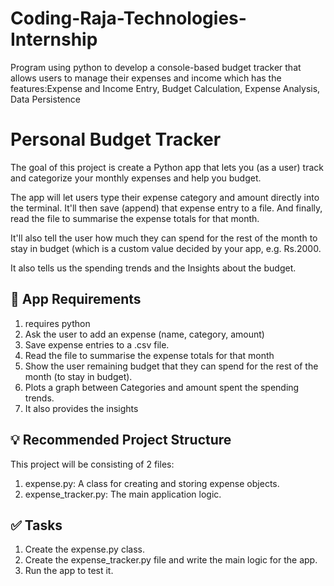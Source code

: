 # Coding-Raja-Technologies-Internship
Program using python to develop a console-based budget tracker that allows users to manage their expenses and income which has the features:Expense and Income Entry, Budget Calculation, Expense Analysis, Data Persistence

# Personal Budget Tracker

The goal of this project is create a Python app that lets you (as a user) track and categorize your monthly expenses and help you budget.

The app will let users type their expense category and amount directly into the terminal. It'll then save (append) that expense entry to a file. And finally, read the file to summarise the expense totals for that month.

It'll also tell the user how much they can spend for the rest of the month to stay in budget (which is a custom value decided by your app, e.g. Rs.2000.

It also tells us the spending trends and the Insights about the budget.

## 🎯 App Requirements 

1. requires python
2. Ask the user to add an expense (name, category, amount)
3. Save expense entries to a .csv file.
4. Read the file to summarise the expense totals for that month
5. Show the user remaining budget that they can spend for the rest of the month (to stay in budget).
6. Plots a graph between Categories and amount spent the spending trends.
7. It also provides the insights

## 💡 Recommended Project Structure

This project will be consisting of 2 files:

1. expense.py: A class for creating and storing expense objects.
2. expense_tracker.py: The main application logic.

## ✅ Tasks

1. Create the expense.py class.
2. Create the expense_tracker.py file and write the main logic for the app.
3. Run the app to test it.
